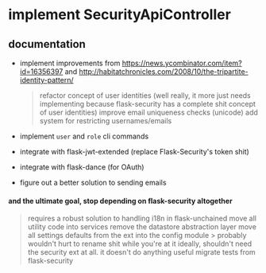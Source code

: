 # implement SecurityApiController

## documentation

* implement improvements from https://news.ycombinator.com/item?id=16356397 and http://habitatchronicles.com/2008/10/the-tripartite-identity-pattern/
    > refactor concept of user identities (well really, it more just needs implementing because flask-security has a complete shit concept of user identities)
    > improve email uniqueness checks (unicode)
    > add system for restricting usernames/emails

* implement `user` and `role` cli commands

* integrate with flask-jwt-extended (replace Flask-Security's token shit)

* integrate with flask-dance (for OAuth)

* figure out a better solution to sending emails

#### and the ultimate goal, stop depending on flask-security altogether
> requires a robust solution to handling i18n in flask-unchained
> move all utility code into services
> remove the datastore abstraction layer
> move all settings defaults from the ext into the config module
    > probably wouldn't hurt to rename shit while you're at it
> ideally, shouldn't need the security ext at all. it doesn't do anything useful
> migrate tests from flask-security
